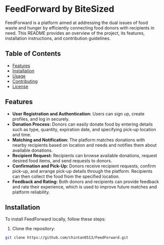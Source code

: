 # FeedForward by BiteSized

FeedForward is a platform aimed at addressing the dual issues of food waste and hunger by efficiently connecting food donors with recipients in need. This README provides an overview of the project, its features, installation instructions, and contribution guidelines.

## Table of Contents

- [Features](#features)
- [Installation](#installation)
- [Usage](#usage)
- [Contributing](#contributing)
- [License](#license)

## Features

- **User Registration and Authentication:** Users can sign up, create profiles, and log in securely.
- **Donation Process:** Donors can easily donate food by entering details such as type, quantity, expiration date, and specifying pick-up location and time.
- **Matching and Notification:** The platform matches donations with nearby recipients based on location and needs and notifies them about available donations.
- **Recipient Request:** Recipients can browse available donations, request desired food items, and send requests to donors.
- **Confirmation and Pick-Up:** Donors receive recipient requests, confirm pick-up, and arrange pick-up details through the platform. Recipients can then collect the food from the specified location.
- **Feedback and Rating:** Both donors and recipients can provide feedback and rate their experience, which is used to improve future matches and platform reliability.

## Installation

To install FeedForward locally, follow these steps:

1. Clone the repository:

```bash
git clone https://github.com/chintan0513/FeedForward.git
